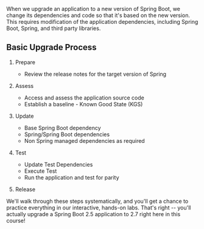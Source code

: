 When we upgrade an application to a new version of Spring Boot, we change its dependencies and code so that it's based on the new version. This requires modification of the application dependencies, including Spring Boot, Spring, and third party libraries.

## Basic Upgrade Process

1. Prepare

   - Review the release notes for the target version of Spring

1. Assess

   - Access and assess the application source code
   - Establish a baseline - Known Good State (KGS)

1. Update

   - Base Spring Boot dependency
   - Spring/Spring Boot dependencies
   - Non Spring managed dependencies as required

1. Test

   - Update Test Dependencies
   - Execute Test
   - Run the application and test for parity

1. Release

We'll walk through these steps systematically, and you'll get a chance to practice everything in our interactive, hands-on labs. That's right -- you'll actually upgrade a Spring Boot 2.5 application to 2.7 right here in this course!
